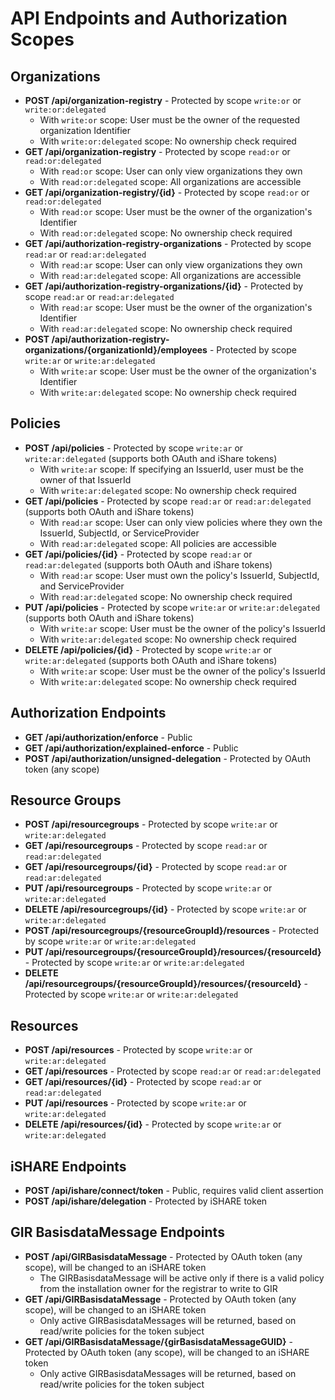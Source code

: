 # API Endpoints and Authorization Scopes

## Organizations
- **POST /api/organization-registry** - Protected by scope `write:or` or `write:or:delegated`
  - With `write:or` scope: User must be the owner of the requested organization Identifier
  - With `write:or:delegated` scope: No ownership check required
- **GET /api/organization-registry** - Protected by scope `read:or` or `read:or:delegated`
  - With `read:or` scope: User can only view organizations they own
  - With `read:or:delegated` scope: All organizations are accessible
- **GET /api/organization-registry/{id}** - Protected by scope `read:or` or `read:or:delegated`
  - With `read:or` scope: User must be the owner of the organization's Identifier
  - With `read:or:delegated` scope: No ownership check required
- **GET /api/authorization-registry-organizations** - Protected by scope `read:ar` or `read:ar:delegated`
  - With `read:ar` scope: User can only view organizations they own
  - With `read:ar:delegated` scope: All organizations are accessible
- **GET /api/authorization-registry-organizations/{id}** - Protected by scope `read:ar` or `read:ar:delegated`
  - With `read:ar` scope: User must be the owner of the organization's Identifier
  - With `read:ar:delegated` scope: No ownership check required
- **POST /api/authorization-registry-organizations/{organizationId}/employees** - Protected by scope `write:ar` or `write:ar:delegated`
  - With `write:ar` scope: User must be the owner of the organization's Identifier
  - With `write:ar:delegated` scope: No ownership check required

## Policies
- **POST /api/policies** - Protected by scope `write:ar` or `write:ar:delegated` (supports both OAuth and iShare tokens)
  - With `write:ar` scope: If specifying an IssuerId, user must be the owner of that IssuerId
  - With `write:ar:delegated` scope: No ownership check required
- **GET /api/policies** - Protected by scope `read:ar` or `read:ar:delegated` (supports both OAuth and iShare tokens)
  - With `read:ar` scope: User can only view policies where they own the IssuerId, SubjectId, or ServiceProvider
  - With `read:ar:delegated` scope: All policies are accessible
- **GET /api/policies/{id}** - Protected by scope `read:ar` or `read:ar:delegated` (supports both OAuth and iShare tokens)
  - With `read:ar` scope: User must own the policy's IssuerId, SubjectId, and ServiceProvider
  - With `read:ar:delegated` scope: No ownership check required
- **PUT /api/policies** - Protected by scope `write:ar` or `write:ar:delegated` (supports both OAuth and iShare tokens)
  - With `write:ar` scope: User must be the owner of the policy's IssuerId
  - With `write:ar:delegated` scope: No ownership check required
- **DELETE /api/policies/{id}** - Protected by scope `write:ar` or `write:ar:delegated` (supports both OAuth and iShare tokens)
  - With `write:ar` scope: User must be the owner of the policy's IssuerId
  - With `write:ar:delegated` scope: No ownership check required

## Authorization Endpoints
- **GET /api/authorization/enforce** - Public
- **GET /api/authorization/explained-enforce** - Public
- **POST /api/authorization/unsigned-delegation** - Protected by OAuth token (any scope)

## Resource Groups
- **POST /api/resourcegroups** - Protected by scope `write:ar` or `write:ar:delegated`
- **GET /api/resourcegroups** - Protected by scope `read:ar` or `read:ar:delegated`
- **GET /api/resourcegroups/{id}** - Protected by scope `read:ar` or `read:ar:delegated`
- **PUT /api/resourcegroups** - Protected by scope `write:ar` or `write:ar:delegated`
- **DELETE /api/resourcegroups/{id}** - Protected by scope `write:ar` or `write:ar:delegated`
- **POST /api/resourcegroups/{resourceGroupId}/resources** - Protected by scope `write:ar` or `write:ar:delegated`
- **PUT /api/resourcegroups/{resourceGroupId}/resources/{resourceId}** - Protected by scope `write:ar` or `write:ar:delegated`
- **DELETE /api/resourcegroups/{resourceGroupId}/resources/{resourceId}** - Protected by scope `write:ar` or `write:ar:delegated`

## Resources
- **POST /api/resources** - Protected by scope `write:ar` or `write:ar:delegated`
- **GET /api/resources** - Protected by scope `read:ar` or `read:ar:delegated`
- **GET /api/resources/{id}** - Protected by scope `read:ar` or `read:ar:delegated`
- **PUT /api/resources** - Protected by scope `write:ar` or `write:ar:delegated`
- **DELETE /api/resources/{id}** - Protected by scope `write:ar` or `write:ar:delegated`

## iSHARE Endpoints
- **POST /api/ishare/connect/token** - Public, requires valid client assertion
- **POST /api/ishare/delegation** - Protected by iSHARE token

## GIR BasisdataMessage Endpoints
- **POST /api/GIRBasisdataMessage** - Protected by OAuth token (any scope), will be changed to an iSHARE token
  - The GIRBasisdataMessage will be active only if there is a valid policy from the installation owner for the registrar to write to GIR 
- **GET /api/GIRBasisdataMessage** - Protected by OAuth token (any scope), will be changed to an iSHARE token
  - Only active GIRBasisdataMessages will be returned, based on read/write policies for the token subject
- **GET /api/GIRBasisdataMessage/{girBasisdataMessageGUID}** - Protected by OAuth token (any scope), will be changed to an iSHARE token
  - Only active GIRBasisdataMessages will be returned, based on read/write policies for the token subject
